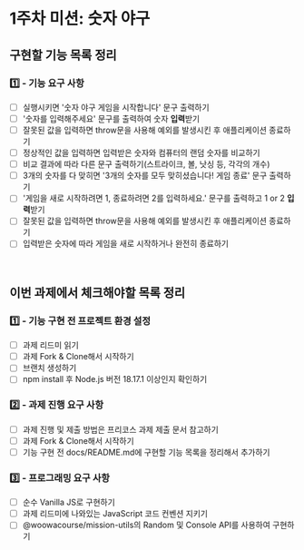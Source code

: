 # 1주차 미션: 숫자 야구
## 구현할 기능 목록 정리
### 1️⃣ - 기능 요구 사항
- [ ] 실행시키면 '숫자 야구 게임을 시작합니다' 문구 출력하기
- [ ] '숫자를 입력해주세요' 문구를 출력하여 숫자 **입력**받기
- [ ] 잘못된 값을 입력하면 throw문을 사용해 예외를 발생시킨 후 애플리케이션 종료하기
- [ ] 정상적인 값을 입력하면 입력받은 숫자와 컴퓨터의 랜덤 숫자를 비교하기
- [ ] 비교 결과에 따라 다른 문구 출력하기(스트라이크, 볼, 낫싱 등, 각각의 개수)
- [ ] 3개의 숫자를 다 맞히면 '3개의 숫자를 모두 맞히셨습니다! 게임 종료' 문구 출력하기
- [ ] '게임을 새로 시작하려면 1, 종료하려면 2를 입력하세요.' 문구를 출력하고 1 or 2 **입력**받기
- [ ] 잘못된 값을 입력하면 throw문을 사용해 예외를 발생시킨 후 애플리케이션 종료하기
- [ ] 입력받은 숫자에 따라 게임을 새로 시작하거나 완전히 종료하기

<br>

## 이번 과제에서 체크해야할 목록 정리
### 1️⃣ - 기능 구현 전 프로젝트 환경 설정
- [ ] 과제 리드미 읽기
- [ ] 과제 Fork & Clone해서 시작하기
- [ ] 브랜치 생성하기
- [ ] npm install 후 Node.js 버전 18.17.1 이상인지 확인하기

### 2️⃣ - 과제 진행 요구 사항
- [ ] 과제 진행 및 제출 방법은 프리코스 과제 제출 문서 참고하기 
- [ ] 과제 Fork & Clone해서 시작하기
- [ ] 기능 구현 전 docs/README.md에 구현할 기능 목록을 정리해서 추가하기

### 3️⃣ - 프로그래밍 요구 사항
- [ ] 순수 Vanilla JS로 구현하기
- [ ] 과제 리드미에 나와있는 JavaScript 코드 컨벤션 지키기
- [ ] @woowacourse/mission-utils의 Random 및 Console API를 사용하여 구현하기
